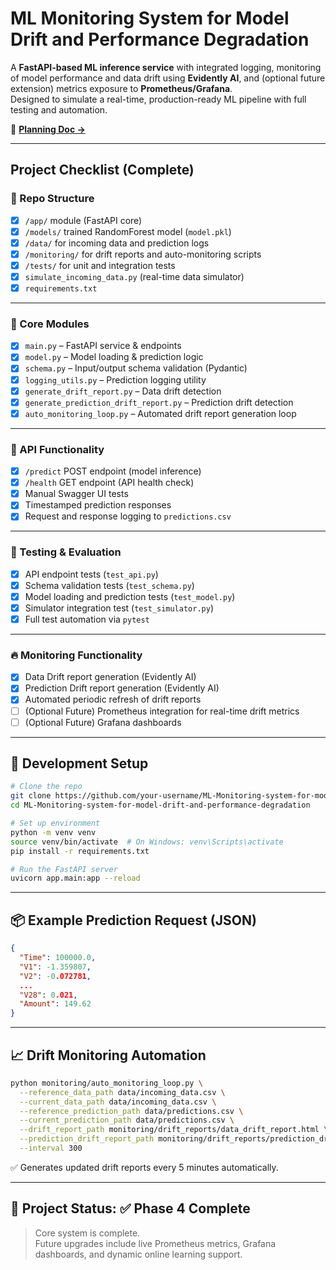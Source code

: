 # ML Monitoring System for Model Drift and Performance Degradation

A **FastAPI-based ML inference service** with integrated logging, monitoring of model performance and data drift using **Evidently AI**, and (optional future extension) metrics exposure to **Prometheus/Grafana**.  
Designed to simulate a real-time, production-ready ML pipeline with full testing and automation.

📄 **[Planning Doc →](https://docs.google.com/document/d/15xdKI6FNmNespsRWUIYhiF2diZbcUP3nN_nlZnq9X74/edit?usp=sharing)**

---

## Project Checklist (Complete)

### 📁 Repo Structure
- [x] `/app/` module (FastAPI core)
- [x] `/models/` trained RandomForest model (`model.pkl`)
- [x] `/data/` for incoming data and prediction logs
- [x] `/monitoring/` for drift reports and auto-monitoring scripts
- [x] `/tests/` for unit and integration tests
- [x] `simulate_incoming_data.py` (real-time data simulator)
- [x] `requirements.txt`

---

### 🧱 Core Modules
- [x] `main.py` – FastAPI service & endpoints
- [x] `model.py` – Model loading & prediction logic
- [x] `schema.py` – Input/output schema validation (Pydantic)
- [x] `logging_utils.py` – Prediction logging utility
- [x] `generate_drift_report.py` – Data drift detection
- [x] `generate_prediction_drift_report.py` – Prediction drift detection
- [x] `auto_monitoring_loop.py` – Automated drift report generation loop

---

### 🚀 API Functionality
- [x] `/predict` POST endpoint (model inference)
- [x] `/health` GET endpoint (API health check)
- [x] Manual Swagger UI tests
- [x] Timestamped prediction responses
- [x] Request and response logging to `predictions.csv`

---

### 🧪 Testing & Evaluation
- [x] API endpoint tests (`test_api.py`)
- [x] Schema validation tests (`test_schema.py`)
- [x] Model loading and prediction tests (`test_model.py`)
- [x] Simulator integration test (`test_simulator.py`)
- [x] Full test automation via `pytest`

---

### 🔥 Monitoring Functionality
- [x] Data Drift report generation (Evidently AI)
- [x] Prediction Drift report generation (Evidently AI)
- [x] Automated periodic refresh of drift reports
- [ ] (Optional Future) Prometheus integration for real-time drift metrics
- [ ] (Optional Future) Grafana dashboards

---

## 🧰 Development Setup

```bash
# Clone the repo
git clone https://github.com/your-username/ML-Monitoring-system-for-model-drift-and-performance-degradation.git
cd ML-Monitoring-system-for-model-drift-and-performance-degradation

# Set up environment
python -m venv venv
source venv/bin/activate  # On Windows: venv\Scripts\activate
pip install -r requirements.txt

# Run the FastAPI server
uvicorn app.main:app --reload
```

---

## 📦 Example Prediction Request (JSON)
```json
{
  "Time": 100000.0,
  "V1": -1.359807,
  "V2": -0.072781,
  ...
  "V28": 0.021,
  "Amount": 149.62
}
```

---

## 📈 Drift Monitoring Automation

```bash
python monitoring/auto_monitoring_loop.py \
  --reference_data_path data/incoming_data.csv \
  --current_data_path data/incoming_data.csv \
  --reference_prediction_path data/predictions.csv \
  --current_prediction_path data/predictions.csv \
  --drift_report_path monitoring/drift_reports/data_drift_report.html \
  --prediction_drift_report_path monitoring/drift_reports/prediction_drift_report.html \
  --interval 300
```

✅ Generates updated drift reports every 5 minutes automatically.

---

## 📁 Project Status: ✅ Phase 4 Complete
> Core system is complete.  
> Future upgrades include live Prometheus metrics, Grafana dashboards, and dynamic online learning support.
